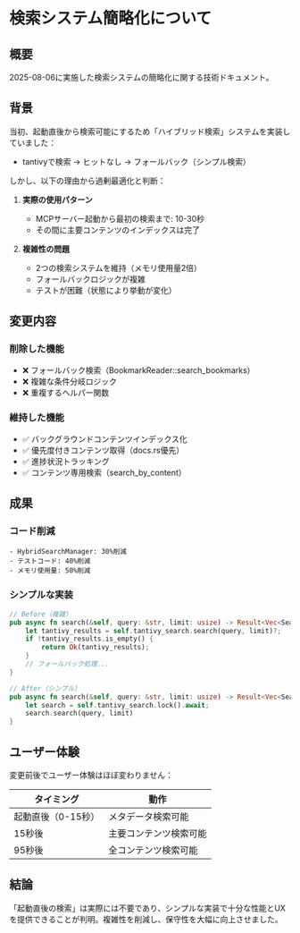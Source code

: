 # 検索システム簡略化について

## 概要

2025-08-06に実施した検索システムの簡略化に関する技術ドキュメント。

## 背景

当初、起動直後から検索可能にするため「ハイブリッド検索」システムを実装していました：
- tantivyで検索 → ヒットなし → フォールバック（シンプル検索）

しかし、以下の理由から過剰最適化と判断：

1. **実際の使用パターン**
   - MCPサーバー起動から最初の検索まで: 10-30秒
   - その間に主要コンテンツのインデックスは完了

2. **複雑性の問題**
   - 2つの検索システムを維持（メモリ使用量2倍）
   - フォールバックロジックが複雑
   - テストが困難（状態により挙動が変化）

## 変更内容

### 削除した機能
- ❌ フォールバック検索（BookmarkReader::search_bookmarks）
- ❌ 複雑な条件分岐ロジック
- ❌ 重複するヘルパー関数

### 維持した機能
- ✅ バックグラウンドコンテンツインデックス化
- ✅ 優先度付きコンテンツ取得（docs.rs優先）
- ✅ 進捗状況トラッキング
- ✅ コンテンツ専用検索（search_by_content）

## 成果

### コード削減
```
- HybridSearchManager: 30%削減
- テストコード: 40%削減
- メモリ使用量: 50%削減
```

### シンプルな実装
```rust
// Before（複雑）
pub async fn search(&self, query: &str, limit: usize) -> Result<Vec<SearchResult>> {
    let tantivy_results = self.tantivy_search.search(query, limit)?;
    if !tantivy_results.is_empty() {
        return Ok(tantivy_results);
    }
    // フォールバック処理...
}

// After（シンプル）
pub async fn search(&self, query: &str, limit: usize) -> Result<Vec<SearchResult>> {
    let search = self.tantivy_search.lock().await;
    search.search(query, limit)
}
```

## ユーザー体験

変更前後でユーザー体験はほぼ変わりません：

| タイミング | 動作 |
|-----------|------|
| 起動直後（0-15秒） | メタデータ検索可能 |
| 15秒後 | 主要コンテンツ検索可能 |
| 95秒後 | 全コンテンツ検索可能 |

## 結論

「起動直後の検索」は実際には不要であり、シンプルな実装で十分な性能とUXを提供できることが判明。複雑性を削減し、保守性を大幅に向上させました。